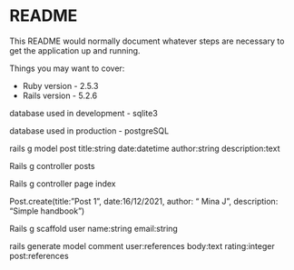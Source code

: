 # README

This README would normally document whatever steps are necessary to get the
application up and running.

Things you may want to cover:

* Ruby version - 2.5.3
* Rails version - 5.2.6

database used in development - sqlite3

database used in production - postgreSQL


rails g model post title:string date:datetime author:string description:text

Rails g  controller posts

Rails g controller page index

Post.create(title:”Post 1”, date:16/12/2021, author: “ Mina J”, description: “Simple handbook”)

Rails g scaffold user name:string email:string 


rails generate model comment user:references body:text
rating:integer post:references

